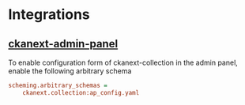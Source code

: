 # Integrations

## [ckanext-admin-panel](https://github.com/DataShades/ckanext-admin-panel)

To enable configuration form of ckanext-collection in the admin panel, enable
the following arbitrary schema

```ini
scheming.arbitrary_schemas =
    ckanext.collection:ap_config.yaml
```
